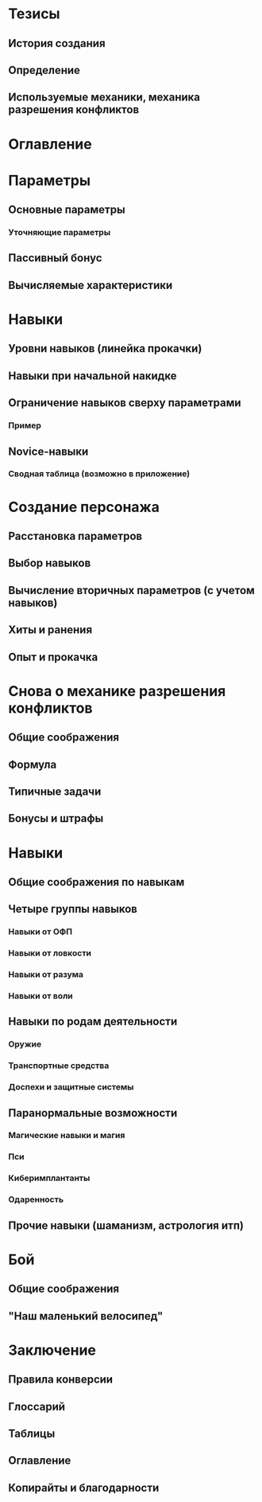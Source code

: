# Тезисы

## История создания
## Определение
## Используемые механики, механика разрешения конфликтов

# Оглавление

# Параметры
## Основные параметры
### Уточняющие параметры
## Пассивный бонус
## Вычисляемые характеристики

# Навыки
## Уровни навыков (линейка прокачки)
## Навыки при начальной накидке
## Ограничение навыков сверху параметрами
### Пример
## Novice-навыки
### Сводная таблица (возможно в приложение)

# Создание персонажа
## Расстановка параметров
## Выбор навыков
## Вычисление вторичных параметров (с учетом навыков)
## Хиты и ранения
## Опыт и прокачка

# Снова о механике разрешения конфликтов
## Общие соображения
## Формула
## Типичные задачи
## Бонусы и штрафы

# Навыки
## Общие соображения по навыкам
## Четыре группы навыков
### Навыки от ОФП
### Навыки от ловкости
### Навыки от разума
### Навыки от воли
## Навыки по родам деятельности
### Оружие
### Транспортные средства
### Доспехи и защитные системы
## Паранормальные возможности
### Магические навыки и магия
### Пси
### Киберимплантанты
### Одаренность
## Прочие навыки (шаманизм, астрология итп)

# Бой
## Общие соображения
## "Наш маленький велосипед"

# Заключение
## Правила конверсии
## Глоссарий
## Таблицы
## Оглавление
## Копирайты и благодарности

